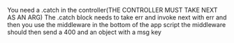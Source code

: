 You need a .catch in the controller(THE CONTROLLER MUST TAKE NEXT AS AN ARG)
The .catch block needs to take err and invoke next with err
and then you use the middleware in the bottom of the app script
the middleware should then send a 400 and an object with a msg key